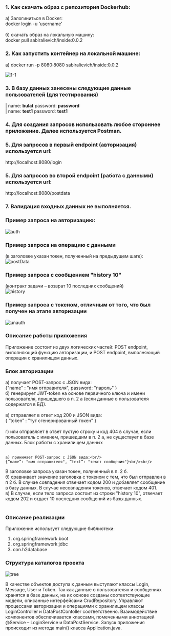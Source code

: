 ### 1. Как скачать образ с репозитория Dockerhub:
а)  Залогиниться в Docker:<br/>
      docker login -u ‘username’<br/><br/>
б)  скачать образ на локальную машину:<br/>
docker pull sabiralievich/inside:0.0.2
  
### 2. Как запустить контейнер на локальной машине:
  а)  docker run -p 8080:8080 sabiralievich/inside:0.0.2<br/>
  
  ![1-1](https://user-images.githubusercontent.com/84394882/143913468-e936fc92-0616-4074-9ca5-b006b4fe0bac.png)

  
### 3. В базу данных занесены следующие данные пользователей (для тестирования)
| name: **bulat** password: **password**<br/>
| name: **test1** password: **test1**<br/>

### 4. Для создания запросов использовать любое стороннее приложение. Далее используется Postman.

### 5. Для запросов в первый endpoint (авторизация) используется url: 
http://localhost:8080/login<br/>

### 5. Для запросов во второй endpoint (работа с данными) используется url:
http://localhost:8080/postdata<br/>

### 7. Валидация входных данных не выполняется.

### Пример запроса на авторизацию:
![auth](https://user-images.githubusercontent.com/84394882/143914013-eed8aea8-d11d-4651-83ea-6144f78d9d1f.JPG)


### Пример запроса на операцию с данными 
(в заголовке указан токен, полученный на предыдущем шаге):<br/>
![postData](https://user-images.githubusercontent.com/84394882/143914351-a844e92e-ec00-428a-8efb-c2b480560242.JPG)

### Пример запроса с сообщением "history 10" 
(контракт задачи – возврат 10 последних сообщений)<br/>
![history](https://user-images.githubusercontent.com/84394882/143914789-cdbae4eb-dfa8-4f46-b912-446fc97950cb.JPG)

### Пример запроса с токеном, отличным от того, что был получен на этапе авторизации
![unauth](https://user-images.githubusercontent.com/84394882/143915077-1b9a1df9-5f21-4263-8a29-b71b9b0055f9.JPG)

### Описание работы приложения
Приложение состоит из двух логических частей: POST endpoint, выполняющий функцию авторизации, и POST endpoint, выполняющий операции с хранилищем данных.<br/>
### Блок авторизации

а) получает POST-запрос с JSON вида:<br/>
{"name" : "имя отправителя", password: "пароль" }<br/>
	б) генерирует JWT-token на основе первичного ключа и имени пользователя, пришедшего в п. 2 а (если данные о пользователя содержатся в БД). <br/><br/>
	в) отправляет в ответ код 200 и JSON вида:<br/>
{ “token” : "тут сгенерированный токен" }<br/><br/>
	г) или отправляет в ответ пустую строку и код 404 в случае, если пользователь с именем, пришедшим в п. 2 а, не существует в базе данных.
Блок работы с хранилищем данных<br/><br/>

	а) принимает POST-запрос с JSON вида:<br/>
	{“name”: "имя отправителя", “text”: "текст сообщения"}<br/><br/>
В заголовке запроса указан токен, полученный в п. 2 б.<br/>
	б) сравнивает значение заголовка с токеном с тем, что был отправлен в п 2 б. В случае совпадения отвечает кодом 200 и добавляет сообщение в базу данных. В случае несовпадения токенов, отвечает кодом 401.<br/>
	в) В случае, если тело запроса состоит из строки "history 10", отвечает кодом 202 и отдает 10 последних сообщений из базы данных.<br/>
 
### Описание реализации

Приложение использует следующие библиотеки:<br/>
1. org.springframework:boot<br/>
2. org.springframework:jdbc<br/>
3. con.h2database<br/>

### Структура каталогов проекта
![tree](https://user-images.githubusercontent.com/84394882/143915633-1a5adda6-1b54-485a-87cf-56274f46e3ef.JPG)

В качестве объектов доступа к данным выступают классы Login, Message, User и Token. Так как данные о пользователях и сообщениях хранятся в базе данных, на их основе созданы соответствующие модели, описанные интерфейсами CrudRepository. Управляют процессами авторизации и операциями с хранилищем классы LoginController и DataPostContoller соответственно. Взаимодействие компонентов обеспечивается классами, помеченными аннотацией @Service – LoginService и DataPostService. Запуск приложения происходит из метода main() класса Application.java.











